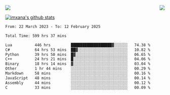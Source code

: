 <p>
  <a href="https://count.getloli.com/"><img src="https://count.getloli.com/get/@xana.readme?theme=moebooru-h"></a>
  <img src="https://weather-icon.journeyad.repl.co/@hangzhou?v=1" align="right">
</p>


<a href="https://github.com/imxana"><img align="center" src="https://github-readme-stats.vercel.app/api?username=imxana&show_icons=true&include_all_commits=true&hide_border=tru&custom_title=imxana%27s%20Github%20Stats" alt="imxana's github stats" /></a> 

<!--START_SECTION:waka-->

```txt
From: 22 March 2023 - To: 12 February 2025

Total Time: 599 hrs 37 mins

Lua          446 hrs         ██████████████████▓░░░░░░   74.38 %
C#           64 hrs 53 mins  ██▓░░░░░░░░░░░░░░░░░░░░░░   10.82 %
Python       39 hrs 50 mins  █▓░░░░░░░░░░░░░░░░░░░░░░░   06.65 %
C++          24 hrs 21 mins  █░░░░░░░░░░░░░░░░░░░░░░░░   04.06 %
Binary       18 hrs 14 mins  ▓░░░░░░░░░░░░░░░░░░░░░░░░   03.04 %
Other        1 hr 44 mins    ░░░░░░░░░░░░░░░░░░░░░░░░░   00.29 %
Markdown     58 mins         ░░░░░░░░░░░░░░░░░░░░░░░░░   00.16 %
JavaScript   48 mins         ░░░░░░░░░░░░░░░░░░░░░░░░░   00.14 %
Assembly     44 mins         ░░░░░░░░░░░░░░░░░░░░░░░░░   00.12 %
C            33 mins         ░░░░░░░░░░░░░░░░░░░░░░░░░   00.09 %
```

<!--END_SECTION:waka-->
